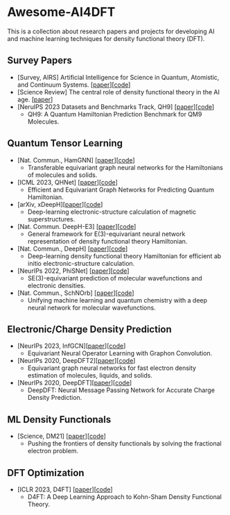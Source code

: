 # Awesome-AI4DFT
This is a collection about research papers and projects for developing AI and machine learning techniques for density functional theory (DFT).

## Survey Papers
* [Survey, AIRS] Artificial Intelligence for Science in Quantum, Atomistic, and Continuum Systems. [[paper](https://arxiv.org/abs/2307.08423)][[code](https://github.com/divelab/AIRS/tree/main/OpenDFT)]
* [Science Review] The central role of density functional theory in the AI age. [[paper](https://www.science.org/doi/10.1126/science.abn3445)]
* [NeruIPS 2023 Datasets and Benchmarks Track, QH9] [[paper](https://arxiv.org/abs/2306.09549)][[code](https://github.com/divelab/AIRS/tree/main/OpenDFT/QHBench)]
  - QH9: A Quantum Hamiltonian Prediction Benchmark for QM9 Molecules.

## Quantum Tensor Learning
* [Nat. Commun., HamGNN] [[paper](https://www.nature.com/articles/s41524-023-01130-4)][[code](https://github.com/QuantumLab-ZY/HamGNN)]
  - Transferable equivariant graph neural networks for the Hamiltonians of molecules and solids.
* [ICML 2023, QHNet] [[paper](https://arxiv.org/abs/2306.04922)][[code](https://github.com/divelab/AIRS/tree/main/OpenDFT/QHNet)]
  - Efficient and Equivariant Graph Networks for Predicting Quantum Hamiltonian.
* [arXiv, xDeepH][[paper](https://arxiv.org/abs/2211.10604)][[code](https://github.com/mzjb/xDeepH)]
  - Deep-learning electronic-structure calculation of magnetic superstructures.
* [Nat. Commun. DeepH-E3] [[paper](https://www.nature.com/articles/s41467-023-38468-8)][[code](https://github.com/Xiaoxun-Gong/DeepH-E3)]
  - General framework for E(3)-equivariant neural network representation of density functional theory Hamiltonian.
* [Nat. Commun., DeepH] [[paper](https://www.nature.com/articles/s43588-022-00265-6)][[code](https://github.com/mzjb/DeepH-pack)]
  - Deep-learning density functional theory Hamiltonian for efficient ab initio electronic-structure calculation.
* [NeurIPs 2022, PhiSNet] [[paper](https://arxiv.org/abs/2106.02347)][[code](https://openreview.net/forum?id=auGY2UQfhSu)]
  - SE(3)-equivariant prediction of molecular wavefunctions and electronic densities.
* [Nat. Commun., SchNOrb] [[paper](https://www.nature.com/articles/s41467-019-12875-2)][[code](https://github.com/atomistic-machine-learning/SchNOrb)]
  - Unifying machine learning and quantum chemistry with a deep neural network for molecular wavefunctions.

## Electronic/Charge Density Prediction
* [NeurIPs 2023, InfGCN][[paper](https://arxiv.org/abs/2311.10908)][[code](https://github.com/ccr-cheng/infgcn-pytorch)]
  - Equivariant Neural Operator Learning with Graphon Convolution.
* [NeurIPs 2020, DeepDFT2][[paper](https://arxiv.org/abs/2112.00652)][[code](https://github.com/JoshRackers/equivariant_electron_density)]
  - Equivariant graph neural networks for fast electron density estimation of molecules, liquids, and solids.
* [NeurIPs 2020, DeepDFT][[paper](https://arxiv.org/pdf/2011.03346.pdf)][[code](https://github.com/peterbjorgensen/DeepDFT)]
  - DeepDFT: Neural Message Passing Network for Accurate Charge Density Prediction.

## ML Density Functionals
* [Science, DM21] [[paper](https://www.science.org/doi/10.1126/science.abj6511)][[code](https://github.com/google-deepmind/deepmind-research/tree/master/density_functional_approximation_dm21)]
  - Pushing the frontiers of density functionals by solving the fractional electron problem.
 
## DFT Optimization
* [ICLR 2023, D4FT] [[paper](https://arxiv.org/abs/2303.00399)][[code](https://github.com/sail-sg/d4ft)]
    - D4FT: A Deep Learning Approach to Kohn-Sham Density Functional Theory.
